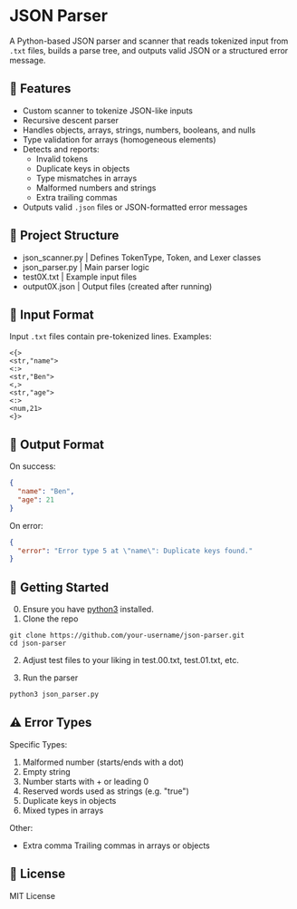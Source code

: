 # JSON Parser

A Python-based JSON parser and scanner that reads tokenized input from `.txt` files, builds a parse tree, and outputs valid JSON or a structured error message.

## 🧠 Features

- Custom scanner to tokenize JSON-like inputs
- Recursive descent parser
- Handles objects, arrays, strings, numbers, booleans, and nulls
- Type validation for arrays (homogeneous elements)
- Detects and reports:
  - Invalid tokens
  - Duplicate keys in objects
  - Type mismatches in arrays
  - Malformed numbers and strings
  - Extra trailing commas
- Outputs valid `.json` files or JSON-formatted error messages

## 📁 Project Structure

- json_scanner.py | Defines TokenType, Token, and Lexer classes 
- json_parser.py | Main parser logic 
- test0X.txt | Example input files 
- output0X.json | Output files (created after running)


## 🧪 Input Format

Input `.txt` files contain pre-tokenized lines. Examples:

```
<{> 
<str,"name"> 
<:> 
<str,"Ben"> 
<,> 
<str,"age"> 
<:> 
<num,21> 
<}>
```

## 🧾 Output Format

On success:
```json
{
  "name": "Ben",
  "age": 21
}
```

On error:
```json
{
  "error": "Error type 5 at \"name\": Duplicate keys found."
}
```


## 🚀 Getting Started
0. Ensure you have [python3](https://www.python.org/downloads/) installed.
1. Clone the repo
```
git clone https://github.com/your-username/json-parser.git
cd json-parser
```
2. Adjust test files to your liking in test.00.txt, test.01.txt, etc.

3. Run the parser
```bash
python3 json_parser.py
```

## ⚠️ Error Types
Specific Types:
1.	Malformed number (starts/ends with a dot)
2.	Empty string
3.	Number starts with + or leading 0
4.	Reserved words used as strings (e.g. "true")
5.	Duplicate keys in objects
6.	Mixed types in arrays

Other:
- Extra comma	Trailing commas in arrays or objects

## 📃 License
MIT License
